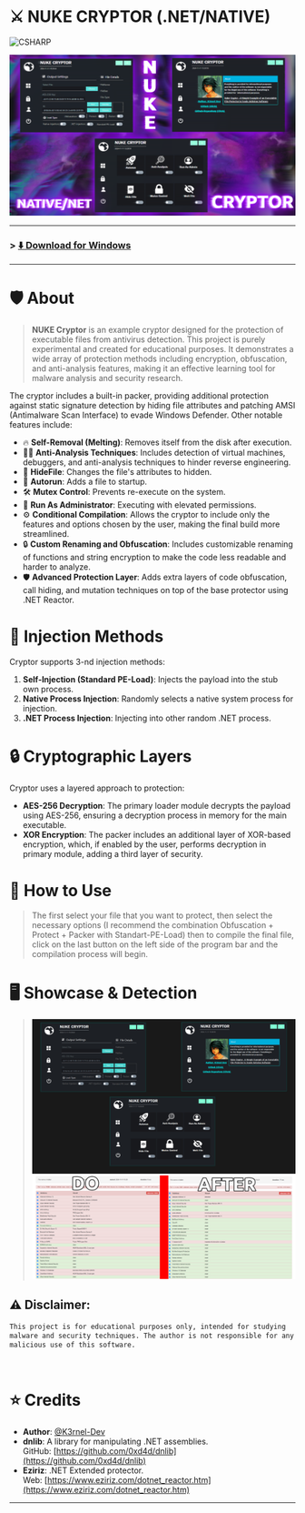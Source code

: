 # ⚔️ NUKE CRYPTOR (.NET/NATIVE)

![CSHARP](https://img.shields.io/badge/Language-CSHARP-lightgreen?style=for-the-badge&logo=csharp)

![Banner](banner.png)

---

### > **[⬇️ Download for Windows](https://github.com/K3rnel-Dev/NukeCryptor/releases/tag/Build)**

---

# 🛡️ About
>**NUKE Cryptor** is an example cryptor designed for the protection of executable files from antivirus detection. This project is purely experimental and created for educational purposes. It demonstrates a wide array of protection methods including encryption, obfuscation, and anti-analysis features, making it an effective learning tool for malware analysis and security research.

The cryptor includes a built-in packer, providing additional protection against static signature detection by hiding file attributes and patching AMSI (Antimalware Scan Interface) to evade Windows Defender. Other notable features include:

- 🔥 **Self-Removal (Melting)**: Removes itself from the disk after execution.
- 🕵️‍♂️ **Anti-Analysis Techniques**: Includes detection of virtual machines, debuggers, and anti-analysis techniques to hinder reverse engineering.
- 👻 **HideFile**: Changes the file's attributes to hidden.
- 🚀 **Autorun**: Adds a file to startup.
- 🛠️ **Mutex Control**: Prevents re-execute on the system.
- 🔑 **Run As Administrator**: Executing with elevated permissions.
- ⚙️ **Conditional Compilation**: Allows the cryptor to include only the features and options chosen by the user, making the final build more streamlined.
- 🔒 **Custom Renaming and Obfuscation**: Includes customizable renaming of functions and string encryption to make the code less readable and harder to analyze.
- 🛡️ **Advanced Protection Layer**: Adds extra layers of code obfuscation, call hiding, and mutation techniques on top of the base protector using .NET Reactor.

# 🚀 Injection Methods
Cryptor supports 3-nd injection methods:

1. **Self-Injection (Standard PE-Load)**: Injects the payload into the stub own process.
2. **Native Process Injection**: Randomly selects a native system process for injection.
3. **.NET Process Injection**: Injecting into other random .NET process.

# 🔒 Cryptographic Layers
Cryptor uses a layered approach to protection:
- **AES-256 Decryption**: The primary loader module decrypts the payload using AES-256, ensuring a decryption process in memory for the main executable.
- **XOR Encryption**: The packer includes an additional layer of XOR-based encryption, which, if enabled by the user, performs decryption in primary module, adding a third layer of security.

# 📒 How to Use
> The first select your file that you want to protect, then select the necessary options (I recommend the combination Obfuscation + Protect + Packer with Standart-PE-Load) then to compile the final file, click on the last button on the left side of the program bar and the compilation process will begin.
> 
# 🖥️ Showcase & Detection
>![Graph](showcase.png)
>![Graph](result.png)


## ⚠️ **Disclaimer**: 
```
This project is for educational purposes only, intended for studying malware and security techniques. The author is not responsible for any malicious use of this software.
```
<br>

# ⭐ Credits 

- **Author**: <a href="https://github.com/k3rnel-dev">@K3rnel-Dev</a>
- **dnlib**: A library for manipulating .NET assemblies.  
  GitHub: [https://github.com/0xd4d/dnlib](https://github.com/0xd4d/dnlib)
- **Eziriz**: .NET Extended protector.  
  Web: [https://www.eziriz.com/dotnet_reactor.htm](https://www.eziriz.com/dotnet_reactor.htm)

---
